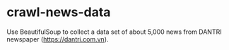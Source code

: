 # crawl-news-data
Use BeautifulSoup to collect a data set of about 5,000 news from DANTRI newspaper (https://dantri.com.vn).
